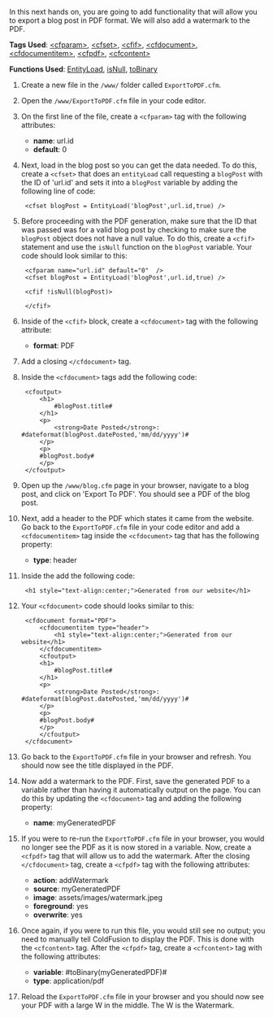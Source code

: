 In this next hands on, you are going to add functionality that will allow you to export a blog post in PDF format. We will also add a watermark to the PDF.

**Tags Used**: [\<cfparam>](https://helpx.adobe.com/coldfusion/cfml-reference/coldfusion-tags/tags-p-q/cfparam.html), [\<cfset>](https://helpx.adobe.com/coldfusion/cfml-reference/coldfusion-tags/tags-r-s/cfset.html), [\<cfif>](https://helpx.adobe.com/coldfusion/cfml-reference/coldfusion-tags/tags-i/cfif.html), [\<cfdocument>](https://helpx.adobe.com/coldfusion/cfml-reference/coldfusion-tags/tags-d-e/cfdocument.html), [\<cfdocumentitem>](https://helpx.adobe.com/coldfusion/cfml-reference/coldfusion-tags/tags-d-e/cfdocumentitem.html), [\<cfpdf>](https://helpx.adobe.com/coldfusion/cfml-reference/coldfusion-tags/tags-p-q/cfpdf.html), [\<cfcontent>](https://helpx.adobe.com/coldfusion/cfml-reference/coldfusion-tags/tags-c/cfcontent.html)

**Functions Used**: [EntityLoad](https://helpx.adobe.com/coldfusion/cfml-reference/coldfusion-functions/functions-e-g/entityload.html), [isNull](https://helpx.adobe.com/coldfusion/cfml-reference/coldfusion-functions/functions-in-k/isnull.html), [toBinary](https://helpx.adobe.com/coldfusion/cfml-reference/coldfusion-functions/functions-t-z/tobinary.html)

1. Create a new file in the `/www/` folder called `ExportToPDF.cfm`.
1. Open the `/www/ExportToPDF.cfm` file in your code editor.
1. On the first line of the file, create a `<cfparam>` tag with the following attributes:
    * **name**: url.id
    * **default**: 0
1. Next, load in the blog post so you can get the data needed. To do this, create a `<cfset>` that does an `entityLoad` call requesting a `blogPost` with the ID of 'url.id' and sets it into a `blogPost` variable by adding the following line of code:

        <cfset blogPost = EntityLoad('blogPost',url.id,true) />

1. Before proceeding with the PDF generation, make sure that the ID that was passed was for a valid blog post by checking to make sure the `blogPost` object does not have a null value. To do this, create a `<cfif>` statement and use the `isNull` function on the `blogPost` variable. Your code should look similar to this:

        <cfparam name="url.id" default="0"  />
        <cfset blogPost = EntityLoad('blogPost',url.id,true) />

        <cfif !isNull(blogPost)>

        </cfif>

1. Inside of the `<cfif>` block, create a `<cfdocument>` tag with the following attribute:
    * **format**: PDF
1. Add a closing `</cfdocument>` tag.
1. Inside the `<cfdocument>` tags add the following code:

        <cfoutput>
            <h1>
                #blogPost.title#
            </h1>
            <p>
                <strong>Date Posted</strong>: #dateformat(blogPost.datePosted,'mm/dd/yyyy')#
            </p>
            <p>
            #blogPost.body#
            </p>
        </cfoutput>

1. Open up the `/www/blog.cfm` page in your browser, navigate to a blog post, and click on 'Export To PDF'. You should see a PDF of the blog post.
1. Next, add a header to the PDF which states it came from the website. Go back to the `ExportToPDF.cfm` file in your code editor and add a `<cfdocumentitem>` tag inside the `<cfdocument>` tag that has the following property:
    *   **type**: header
1. Inside the <cfdocumentitem> add the following code:

        <h1 style="text-align:center;">Generated from our website</h1>

1. Your `<cfdocument>` code should looks similar to this:

        <cfdocument format="PDF">
            <cfdocumentitem type="header">
                <h1 style="text-align:center;">Generated from our website</h1>
            </cfdocumentitem>
            <cfoutput>
            <h1>
                #blogPost.title#
            </h1>
            <p>
                <strong>Date Posted</strong>: #dateformat(blogPost.datePosted,'mm/dd/yyyy')#
            </p>
            <p>
            #blogPost.body#
            </p>
            </cfoutput>
        </cfdocument>

1. Go back to the `ExportToPDF.cfm` file in your browser and refresh. You should now see the title displayed in the PDF.
1. Now add a watermark to the PDF. First, save the generated PDF to a variable rather than having it automatically output on the page. You can do this by updating the `<cfdocument>` tag and adding the following property:
    * **name**: myGeneratedPDF
1. If you were to re-run the `ExportToPDF.cfm` file in your browser, you would no longer see the PDF as it is now stored in a variable. Now, create a `<cfpdf>` tag that will allow us to add the watermark. After the closing `</cfdocument>` tag, create a `<cfpdf>` tag with the following attributes:
    * **action**: addWatermark
    * **source**: myGeneratedPDF
    * **image**: assets/images/watermark.jpeg
    * **foreground**: yes
    * **overwrite**: yes
1. Once again, if you were to run this file, you would still see no output; you need to manually tell ColdFusion to display the PDF. This is done with the `<cfcontent>` tag. After the `<cfpdf>` tag, create a `<cfcontent>` tag with the following attributes:
    * **variable**: #toBinary(myGeneratedPDF)#
    * **type**: application/pdf
1. Reload the `ExportToPDF.cfm` file in your browser and you should now see your PDF with a large W in the middle. The W is the Watermark.
